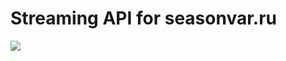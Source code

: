 # Streaming API for seasonvar.ru
<img src="https://cdn.rawgit.com/HinamoreCh4n/Streaming-APIs/ddb6b14c/seasonvar.ru/api_flowchar.svg">

